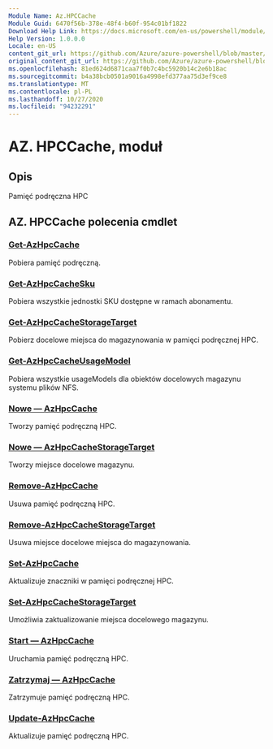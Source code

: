 ```yaml
---
Module Name: Az.HPCCache
Module Guid: 6470f56b-378e-48f4-b60f-954c01bf1822
Download Help Link: https://docs.microsoft.com/en-us/powershell/module/az.hpccache
Help Version: 1.0.0.0
Locale: en-US
content_git_url: https://github.com/Azure/azure-powershell/blob/master/src/HPCCache/HPCCache/help/Az.HPCCache.md
original_content_git_url: https://github.com/Azure/azure-powershell/blob/master/src/HPCCache/HPCCache/help/Az.HPCCache.md
ms.openlocfilehash: 81ed624d6871caa7f0b7c4bc5920b14c2e6b18ac
ms.sourcegitcommit: b4a38bcb0501a9016a4998efd377aa75d3ef9ce8
ms.translationtype: MT
ms.contentlocale: pl-PL
ms.lasthandoff: 10/27/2020
ms.locfileid: "94232291"
---
```

# AZ. HPCCache, moduł
## Opis
Pamięć podręczna HPC

## AZ. HPCCache polecenia cmdlet
### [Get-AzHpcCache](Get-AzHpcCache.md)
Pobiera pamięć podręczną.

### [Get-AzHpcCacheSku](Get-AzHpcCacheSku.md)
Pobiera wszystkie jednostki SKU dostępne w ramach abonamentu.

### [Get-AzHpcCacheStorageTarget](Get-AzHpcCacheStorageTarget.md)
Pobierz docelowe miejsca do magazynowania w pamięci podręcznej HPC.

### [Get-AzHpcCacheUsageModel](Get-AzHpcCacheUsageModel.md)
Pobiera wszystkie usageModels dla obiektów docelowych magazynu systemu plików NFS.

### [Nowe — AzHpcCache](New-AzHpcCache.md)
Tworzy pamięć podręczną HPC.

### [Nowe — AzHpcCacheStorageTarget](New-AzHpcCacheStorageTarget.md)
Tworzy miejsce docelowe magazynu.

### [Remove-AzHpcCache](Remove-AzHpcCache.md)
Usuwa pamięć podręczną HPC.

### [Remove-AzHpcCacheStorageTarget](Remove-AzHpcCacheStorageTarget.md)
Usuwa miejsce docelowe miejsca do magazynowania.

### [Set-AzHpcCache](Set-AzHpcCache.md)
Aktualizuje znaczniki w pamięci podręcznej HPC.

### [Set-AzHpcCacheStorageTarget](Set-AzHpcCacheStorageTarget.md)
Umożliwia zaktualizowanie miejsca docelowego magazynu.

### [Start — AzHpcCache](Start-AzHpcCache.md)
Uruchamia pamięć podręczną HPC.

### [Zatrzymaj — AzHpcCache](Stop-AzHpcCache.md)
Zatrzymuje pamięć podręczną HPC.

### [Update-AzHpcCache](Update-AzHpcCache.md)
Aktualizuje pamięć podręczną HPC.

